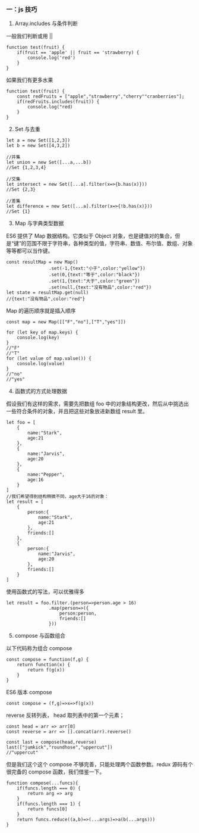 ### 一：js 技巧

1. Array.includes 与条件判断

一般我们判断或用 ||

```
function test(fruit) {
    if(fruit == 'apple' || fruit == 'strawberry) {
        console.log('red')
    }
}
```

如果我们有更多水果

```
function test(fruit) {
    const redFruits = ["apple","strawberry","cherry""cranberries"];
    if(redFruits.includes(fruit)) {
        console.log("red)
    }
}
```

2. Set 与去重

```
let a = new Set([1,2,3])
let b = new Set([4,3,2])

//并集
let union = new Set([...a,...b])
//Set {1,2,3,4}

//交集
let intersect = new Set([...a].filter(x=>{b.has(x)}))
//Set {2,3}

//差集
let difference = new Set([...a].filter(x=>{!b.has(x)}))
//Set {1}
```

3. Map 与字典类型数据

ES6 提供了 Map 数据结构。它类似于 Object 对象，也是键值对的集合，但是“键”的范围不限于字符串，各种类型的值，字符串、数值、布尔值、数组、对象等等都可以当作键。

```
const resultMap = new Map()
                .set(-1,{text:"小于",color:"yellow"})
                .set(0,{text:"等于",color:"black"})
                .set(1,{text:"大于",color:"green"})
                .set(null,{text:"没有物品",color:"red"})
let state = resultMap.get(null)
//{text:"没有物品",color:"red"}
```

Map 的遍历顺序就是插入顺序

```
const map = new Map([["F","no"],["T","yes"]])

for (let key of map.keys) {
    console.log(key)
}
//"F"
//"T"
for (let value of map.value()) {
    console.log(value)
}
//"no"
//"yes"
```

4. 函数式的方式处理数据

假设我们有这样的需求，需要先把数组 foo 中的对象结构更改，然后从中挑选出一些符合条件的对象，并且把这些对象放进新数组 result 里。

```
let foo = [
    {
        name:"Stark",
        age:21
    },
    {
        name:"Jarvis",
        age:20
    },
    {
        name:"Pepper",
        age:16
    }
]
//我们希望得到结构稍微不同，age大于16的对象：
let result = [
    {
        person:{
            name:"Stark",
            age:21
        },
        friends:[]
    },
    {
        person:{
            name:"Jarvis",
            age:20
        },
        friends:[]
    }
]
```

使用函数式的写法，可以优雅得多

```
let result = foo.filter.(person=>person.age > 16)
                .map(person=>({
                    person:person,
                    friends:[]
                }))
```

5. compose 与函数组合

以下代码称为组合 compose

```
const compose = function(f,g) {
    return function(x) {
        return f(g(x))
    }
}
```

ES6 版本 compose

```
const compose = (f,g)=>x=>f(g(x))
```

reverse 反转列表， head 取列表中的第一个元素；

```
const head = arr => arr[0]
const reverse = arr => [].concat(arr).reverse()

const last = compose(head,reverse)
last(["jumkick","roundhose","uppercut"])
//"uppercut"
```

但是我们这个这个 compose 不够完善，只能处理两个函数参数。redux 源码有个很完备的 compose 函数，我们借鉴一下。

```
function compose(...funcs){
    if(funcs.length === 0) {
        return arg => arg
    }
    if(funcs.length === 1) {
        return funcs[0]
    }
    return funcs.reduce((a,b)=>(...args)=>a(b(...args)))
}
```
